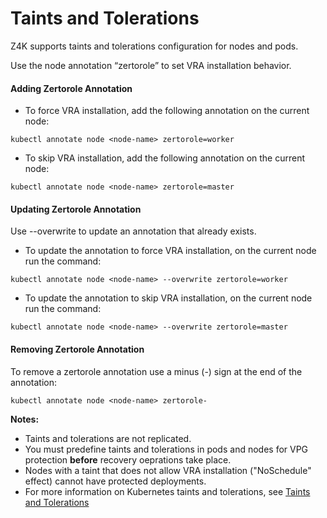 # Taints and Tolerations
	
Z4K supports taints and tolerations configuration for nodes and pods. 

Use the node annotation “zertorole” to set VRA installation behavior.

#### Adding Zertorole Annotation

-	To force VRA installation, add the following annotation on the current node:

```
kubectl annotate node <node-name> zertorole=worker
```
	
-	To skip VRA installation, add the following annotation on the current node:
	
```
kubectl annotate node <node-name> zertorole=master
```

####  Updating Zertorole Annotation

Use --overwrite to update an annotation that already exists.

-	To update the annotation to force VRA installation, on the current node run the command:

```
kubectl annotate node <node-name> --overwrite zertorole=worker
```
	
-	To update the annotation to skip VRA installation, on the current node run the command:
	
```
kubectl annotate node <node-name> --overwrite zertorole=master
```

#### Removing Zertorole Annotation

To remove a zertorole annotation use a minus (-) sign at the end of the annotation:

```
kubectl annotate node <node-name> zertorole-
```

**Notes:**
- Taints and tolerations are not replicated.
- You must predefine taints and tolerations in pods and nodes for VPG protection **before** recovery oeprations take place.	
- Nodes with a taint that does not allow VRA installation ("NoSchedule" effect) cannot have protected deployments.
- For more information on Kubernetes taints and tolerations, see [Taints and Tolerations](https://kubernetes.io/docs/concepts/scheduling-eviction/taint-and-toleration/)
